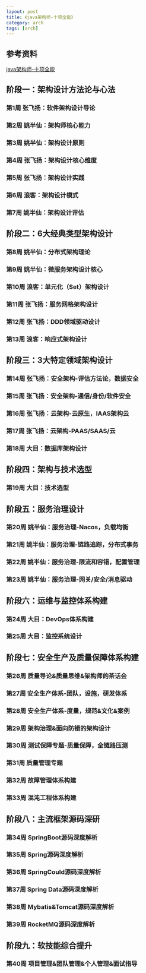 ```yaml
---
layout: post
title: 《java架构师-十项全能》 
category: arch
tags: [arch]
---
```



## 参考资料
[java架构师-十项全能](https://class.imooc.com/sale/javaalmighty)


## 阶段一：架构设计方法论与心法
### 第1周   张飞扬：软件架构设计导论
### 第2周   姚半仙：架构师核心能力
### 第3周   姚半仙：架构设计原则
### 第4周   张飞扬：架构设计核心维度
### 第5周   张飞扬：架构设计实践
### 第6周   浪客：架构设计模式
### 第7周   姚半仙：架构设计评估

## 阶段二：6大经典类型架构设计
### 第8周   姚半仙：分布式架构理论
### 第9周   姚半仙：微服务架构设计核心
### 第10周   浪客：单元化（Set）架构设计
### 第11周   张飞扬：服务网格架构设计
### 第12周   张飞扬：DDD领域驱动设计
### 第13周   浪客：响应式架构设计

## 阶段三：3大特定领域架构设计
### 第14周   张飞扬：安全架构-评估方法论，数据安全
### 第15周   张飞扬：安全架构-通信/身份/软件安全
### 第16周   张飞扬：云架构-云原生，IAAS架构云
### 第17周   张飞扬：云架构-PAAS/SAAS/云
### 第18周   大目：数据库架构设计

## 阶段四：架构与技术选型
### 第19周   大目：技术选型

## 阶段五：服务治理设计
### 第20周   姚半仙：服务治理-Nacos，负载均衡
### 第21周   姚半仙：服务治理-链路追踪，分布式事务
### 第22周   姚半仙：服务治理-限流和容错，配置管理
### 第23周   姚半仙：服务治理-网关/安全/消息驱动

## 阶段六：运维与监控体系构建
### 第24周   大目：DevOps体系构建
### 第25周   大目：监控系统设计

## 阶段七：安全生产及质量保障体系构建
### 第26周   质量导论&质量思维&架构师的茶话会
### 第27周   安全生产体系-团队，设施，研发体系
### 第28周   安全生产体系-度量，规范&文化&案例
### 第29周   架构治理&面向防错的架构设计
### 第30周   测试保障专题-质量保障，全链路压测
### 第31周   质量管理专题
### 第32周   故障管理体系构建
### 第33周   混沌工程体系构建

## 阶段八：主流框架源码深研
### 第34周   SpringBoot源码深度解析
### 第35周   Spring源码深度解析
### 第36周   SpringCould源码深度解析
### 第37周   Spring Data源码深度解析
### 第38周   Mybatis&Tomcat源码深度解析
### 第39周   RocketMQ源码深度解析
 
## 阶段九：软技能综合提升
### 第40周   项目管理&团队管理&个人管理&面试指导